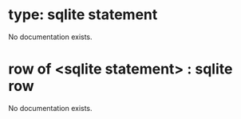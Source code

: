 # type: sqlite statement

No documentation exists.

# row of &lt;sqlite statement&gt; : sqlite row

No documentation exists.
